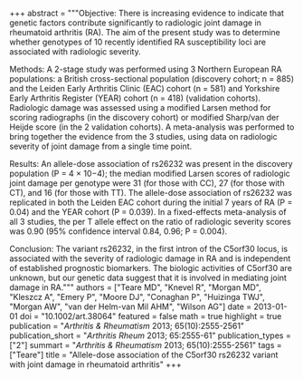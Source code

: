 +++
abstract = """Objective: There is increasing evidence to indicate that genetic factors contribute significantly to radiologic joint damage in rheumatoid arthritis (RA). The aim of the present study was to determine whether genotypes of 10 recently identified RA susceptibility loci are associated with radiologic severity.

Methods: A 2-stage study was performed using 3 Northern European RA populations: a British cross-sectional population (discovery cohort; n = 885) and the Leiden Early Arthritis Clinic (EAC) cohort (n = 581) and Yorkshire Early Arthritis Register (YEAR) cohort (n = 418) (validation cohorts). Radiologic damage was assessed using a modified Larsen method for scoring radiographs (in the discovery cohort) or modified Sharp/van der Heijde score (in the 2 validation cohorts). A meta-analysis was performed to bring together the evidence from the 3 studies, using data on radiologic severity of joint damage from a single time point.

Results: An allele-dose association of rs26232 was present in the discovery population (P = 4 × 10−4); the median modified Larsen scores of radiologic joint damage per genotype were 31 (for those with CC), 27 (for those with CT), and 16 (for those with TT). The allele-dose association of rs26232 was replicated in both the Leiden EAC cohort during the initial 7 years of RA (P = 0.04) and the YEAR cohort (P = 0.039). In a fixed-effects meta-analysis of all 3 studies, the per T allele effect on the ratio of radiologic severity scores was 0.90 (95% confidence interval 0.84, 0.96; P = 0.004).

Conclusion: The variant rs26232, in the first intron of the C5orf30 locus, is associated with the severity of radiologic damage in RA and is independent of established prognostic biomarkers. The biologic activities of C5orf30 are unknown, but our genetic data suggest that it is involved in mediating joint damage in RA."""
authors = ["Teare MD", "Knevel R", "Morgan MD", "Kleszcz A", "Emery P", "Moore DJ", "Conaghan P", "Huizinga TWJ", "Morgan AW", "van der Helm-van Mil AHM", "Wilson AG"]
date = 2013-01-01
doi = "10.1002/art.38064"
featured = false
math = true
highlight = true
publication = "*Arthritis & Rheumatism* 2013; 65(10):2555-2561"
publication_short = "*Arthritis Rheum* 2013; 65:2555-61"
publication_types = ["2"]
summart = "*Arthritis & Rheumatism* 2013; 65(10):2555-2561"
tags = ["Teare"]
title = "Allele-dose association of the C5orf30 rs26232 variant with joint damage in rheumatoid arthritis"
+++
